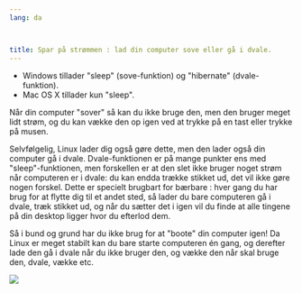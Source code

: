 ```yaml
---
lang: da



title: Spar på strømmen : lad din computer sove eller gå i dvale.
---
```


<ul>
<li>Windows tillader "sleep" (sove-funktion) og "hibernate" (dvale-funktion).</li>
<li>Mac OS X tillader kun "sleep".</li>
</ul>

Når din computer "sover" så kan du ikke bruge den, men den bruger meget lidt strøm, og du kan vække den op igen ved at trykke på en tast eller trykke på musen.

Selvfølgelig, Linux lader dig også gøre dette, men den lader også din computer gå i dvale. Dvale-funktionen er på mange punkter ens med "sleep"-funktionen, men forskellen er at den slet ikke bruger noget strøm når computeren er i dvale: du kan endda trække stikket ud, det vil ikke gøre nogen forskel. Dette er specielt brugbart for bærbare : hver gang du har brug for at flytte dig til et andet sted, så lader du bare computeren gå i dvale, træk stikket ud, og når du sætter det i igen vil du finde at alle tingene på din desktop ligger hvor du efterlod dem.

Så i bund og grund har du ikke brug for at "boote" din computer igen! Da Linux er meget stabilt kan du bare starte computeren én gang, og derefter lade den gå i dvale når du ikke bruger den, og vække den når skal bruge den, dvale, vække etc.

<img src="Images/suspend_hibernate_thumb.png" />




